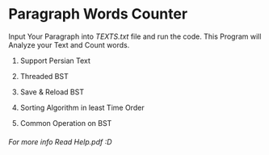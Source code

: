 # Paragraph Words Counter

Input Your Paragraph into *TEXTS.txt* file and run the code.
This Program will Analyze your Text and Count words.

1) Support Persian Text

2) Threaded BST

3) Save & Reload BST

4) Sorting Algorithm in least Time Order

5) Common Operation on BST

###### For more info Read *Help.pdf* :D
